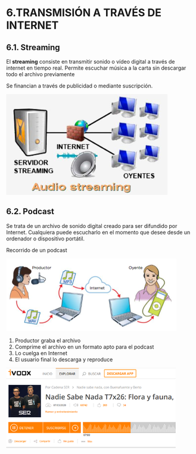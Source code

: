 # 6.TRANSMISIÓN A TRAVÉS DE INTERNET

## 6.1. Streaming

El **streaming** consiste en transmitir sonido o vídeo digital a través de internet en tiempo real. Permite escuchar música a la carta sin descargar todo el archivo previamente

Se financian a través de publicidad o mediante suscripción.

![](img/2020-03-31-11-05-40.png)

## 6.2. Podcast

Se trata de un archivo de sonido digital creado para ser difundido por Internet.
Cualquiera puede escucharlo en el momento que desee desde un ordenador o dispositivo portátil.

Recorrido de un podcast

![](img/2020-03-31-11-05-18.png)

1) Productor graba el archivo
2) Comprime el archivo en un formato apto para el podcast
3) Lo cuelga en Internet
4) El usuario final lo descarga y reproduce

![](img/2020-03-31-11-05-12.png)